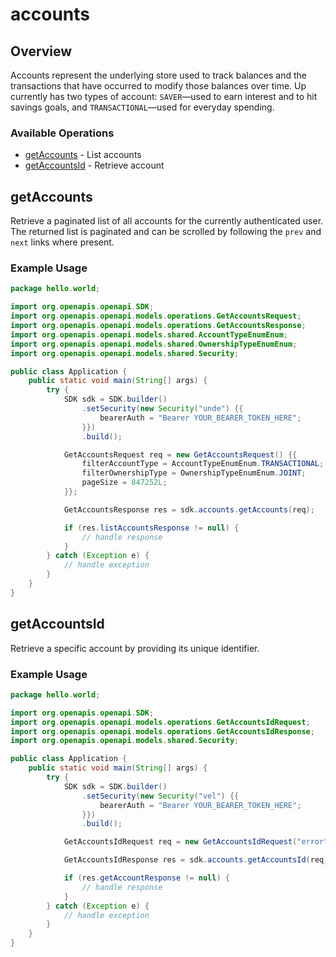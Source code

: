 # accounts

## Overview

Accounts represent the underlying store used to track balances
and the transactions that have occurred to modify those balances
over time. Up currently has two types of account: `SAVER`—used to
earn interest and to hit savings goals, and `TRANSACTIONAL`—used
for everyday spending.


### Available Operations

* [getAccounts](#getaccounts) - List accounts
* [getAccountsId](#getaccountsid) - Retrieve account

## getAccounts

Retrieve a paginated list of all accounts for the currently
authenticated user. The returned list is paginated and can be scrolled
by following the `prev` and `next` links where present.


### Example Usage

```java
package hello.world;

import org.openapis.openapi.SDK;
import org.openapis.openapi.models.operations.GetAccountsRequest;
import org.openapis.openapi.models.operations.GetAccountsResponse;
import org.openapis.openapi.models.shared.AccountTypeEnumEnum;
import org.openapis.openapi.models.shared.OwnershipTypeEnumEnum;
import org.openapis.openapi.models.shared.Security;

public class Application {
    public static void main(String[] args) {
        try {
            SDK sdk = SDK.builder()
                .setSecurity(new Security("unde") {{
                    bearerAuth = "Bearer YOUR_BEARER_TOKEN_HERE";
                }})
                .build();

            GetAccountsRequest req = new GetAccountsRequest() {{
                filterAccountType = AccountTypeEnumEnum.TRANSACTIONAL;
                filterOwnershipType = OwnershipTypeEnumEnum.JOINT;
                pageSize = 847252L;
            }};            

            GetAccountsResponse res = sdk.accounts.getAccounts(req);

            if (res.listAccountsResponse != null) {
                // handle response
            }
        } catch (Exception e) {
            // handle exception
        }
    }
}
```

## getAccountsId

Retrieve a specific account by providing its unique identifier.


### Example Usage

```java
package hello.world;

import org.openapis.openapi.SDK;
import org.openapis.openapi.models.operations.GetAccountsIdRequest;
import org.openapis.openapi.models.operations.GetAccountsIdResponse;
import org.openapis.openapi.models.shared.Security;

public class Application {
    public static void main(String[] args) {
        try {
            SDK sdk = SDK.builder()
                .setSecurity(new Security("vel") {{
                    bearerAuth = "Bearer YOUR_BEARER_TOKEN_HERE";
                }})
                .build();

            GetAccountsIdRequest req = new GetAccountsIdRequest("error");            

            GetAccountsIdResponse res = sdk.accounts.getAccountsId(req);

            if (res.getAccountResponse != null) {
                // handle response
            }
        } catch (Exception e) {
            // handle exception
        }
    }
}
```
